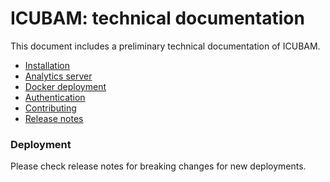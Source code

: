 # ICUBAM: technical documentation

This document includes a preliminary technical documentation of ICUBAM.

 - [Installation](./install.md)
 - [Analytics server](./analytics.md)
 - [Docker deployment](./docker.md)
 - [Authentication](./authentication.md)
 - [Contributing](./contributing.md)
 - [Release notes](./whats_new.md)

### Deployment

Please check release notes for breaking changes for new deployments.

